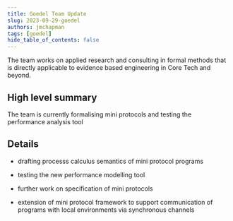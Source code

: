```yaml
---
title: Goedel Team Update
slug: 2023-09-29-goedel
authors: jmchapman
tags: [goedel]
hide_table_of_contents: false
---
```


The team works on applied research and consulting in formal methods
that is directly applicable to evidence based engineering in Core Tech
and beyond.

## High level summary

The team is currently formalising mini protocols and testing the
performance analysis tool

## Details

* drafting processs calculus semantics of mini protocol programs

* testing the new performance modelling tool

* further work on specification of mini protocols

* extension of mini protocol framework to support communication of
  programs with local environments via synchronous channels
